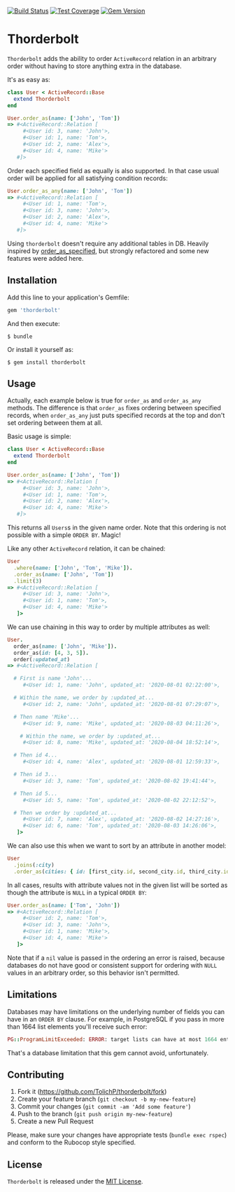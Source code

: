 [![Build Status](https://travis-ci.org/TolichP/thorderbolt.svg?branch=master)](https://travis-ci.org/TolichP/thorderbolt) [![Test Coverage](https://api.codeclimate.com/v1/badges/2a3289492309d6f7740c/test_coverage)](https://codeclimate.com/github/TolichP/thorderbolt/test_coverage) [![Gem Version](https://badge.fury.io/rb/thorderbolt.svg)](https://badge.fury.io/rb/thorderbolt)

# Thorderbolt

`Thorderbolt` adds the ability to order `ActiveRecord` relation in an arbitrary order without having to store anything extra in the database.

It's as easy as:

```ruby
class User < ActiveRecord::Base
  extend Thorderbolt
end

User.order_as(name: ['John', 'Tom'])
=> #<ActiveRecord::Relation [
     #<User id: 3, name: 'John'>,
     #<User id: 1, name: 'Tom'>,
     #<User id: 2, name: 'Alex'>,
     #<User id: 4, name: 'Mike'>
   #]>
```

Order each specified field as equally is also supported.
In that case usual order will be applied for all satisfying condition records:

```ruby
User.order_as_any(name: ['John', 'Tom'])
=> #<ActiveRecord::Relation [
     #<User id: 1, name: 'Tom'>,
     #<User id: 3, name: 'John'>,
     #<User id: 2, name: 'Alex'>,
     #<User id: 4, name: 'Mike'>
   #]>
```

Using `thorderbolt` doesn't require any additional tables in DB.
Heavily inspired by [order_as_specified](https://github.com/panorama-ed/order_as_specified), but strongly refactored and some new features were added here.

## Installation

Add this line to your application's Gemfile:

```ruby
gem 'thorderbolt'
```

And then execute:

    $ bundle

Or install it yourself as:

    $ gem install thorderbolt

## Usage

Actually, each example below is true for `order_as` and `order_as_any` methods. The difference is that `order_as` fixes ordering between specified records, when `order_as_any` just puts specified records at the top and don't set ordering between them at all.

Basic usage is simple:

```ruby
class User < ActiveRecord::Base
  extend Thorderbolt
end

User.order_as(name: ['John', 'Tom'])
=> #<ActiveRecord::Relation [
     #<User id: 3, name: 'John'>,
     #<User id: 1, name: 'Tom'>,
     #<User id: 2, name: 'Alex'>,
     #<User id: 4, name: 'Mike'>
   #]>
```

This returns all `Users`s in the given name order. Note that this
ordering is not possible with a simple `ORDER BY`. Magic!

Like any other `ActiveRecord` relation, it can be chained:

```ruby
User
  .where(name: ['John', 'Tom', 'Mike']).
  .order_as(name: ['John', 'Tom'])
  .limit(3)
=> #<ActiveRecord::Relation [
     #<User id: 3, name: 'John'>,
     #<User id: 1, name: 'Tom'>,
     #<User id: 4, name: 'Mike'>
   ]>
```

We can use chaining in this way to order by multiple attributes as well:

```ruby
User.
  order_as(name: ['John', 'Mike']).
  order_as(id: [4, 3, 5]).
  order(:updated_at)
=> #<ActiveRecord::Relation [

  # First is name 'John'...
     #<User id: 1, name: 'John', updated_at: '2020-08-01 02:22:00'>,

  # Within the name, we order by :updated_at...
     #<User id: 2, name: 'John', updated_at: '2020-08-01 07:29:07'>,

  # Then name 'Mike'...
     #<User id: 9, name: 'Mike', updated_at: '2020-08-03 04:11:26'>,

    # Within the name, we order by :updated_at...
     #<User id: 8, name: 'Mike', updated_at: '2020-08-04 18:52:14'>,

  # Then id 4...
     #<User id: 4, name: 'Alex', updated_at: '2020-08-01 12:59:33'>,

  # Then id 3...
     #<User id: 3, name: 'Tom', updated_at: '2020-08-02 19:41:44'>,

  # Then id 5...
     #<User id: 5, name: 'Tom', updated_at: '2020-08-02 22:12:52'>,

  # Then we order by :updated_at...
     #<User id: 7, name: 'Alex', updated_at: '2020-08-02 14:27:16'>,
     #<User id: 6, name: 'Tom', updated_at: '2020-08-03 14:26:06'>,
   ]>
```

We can also use this when we want to sort by an attribute in another model:

```ruby
User
  .joins(:city)
  .order_as(cities: { id: [first_city.id, second_city.id, third_city.id] })
```

In all cases, results with attribute values not in the given list will be
sorted as though the attribute is `NULL` in a typical `ORDER BY`:

```ruby
User.order_as(name: ['Tom', 'John'])
=> #<ActiveRecord::Relation [
     #<User id: 2, name: 'Tom'>,
     #<User id: 3, name: 'John'>,
     #<User id: 1, name: 'Mike'>,
     #<User id: 4, name: 'Mike'>
   ]>
```

Note that if a `nil` value is passed in the ordering an error is raised, because
databases do not have good or consistent support for ordering with `NULL` values
in an arbitrary order, so this behavior isn't permitted.

## Limitations

Databases may have limitations on the underlying number of fields you can have
in an `ORDER BY` clause. For example, in PostgreSQL if you pass in more than
1664 list elements you'll receive such error:

```ruby
PG::ProgramLimitExceeded: ERROR: target lists can have at most 1664 entries
```
That's a database limitation that this gem cannot avoid, unfortunately.

## Contributing

1. Fork it (https://github.com/TolichP/thorderbolt/fork)
2. Create your feature branch (`git checkout -b my-new-feature`)
3. Commit your changes (`git commit -am 'Add some feature'`)
4. Push to the branch (`git push origin my-new-feature`)
5. Create a new Pull Request

Please, make sure your changes have appropriate tests (`bundle exec rspec`) and conform to the Rubocop style specified.

## License

`Thorderbolt` is released under the [MIT License](https://github.com/TolichP/thorderbolt/blob/master/LICENSE.txt).